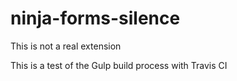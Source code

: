 # ninja-forms-silence
This is not a real extension

This is a test of the Gulp build process with Travis CI